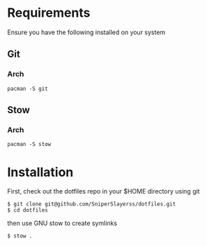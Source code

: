 # Requirements

Ensure you have the following installed on your system

## Git
### Arch
```
pacman -S git
```

## Stow
### Arch
```
pacman -S stow
```

# Installation

First, check out the dotfiles repo in your $HOME directory using git

```
$ git clone git@github.com/SniperSlayerss/dotfiles.git
$ cd dotfiles
```

then use GNU stow to create symlinks

```
$ stow .
```
